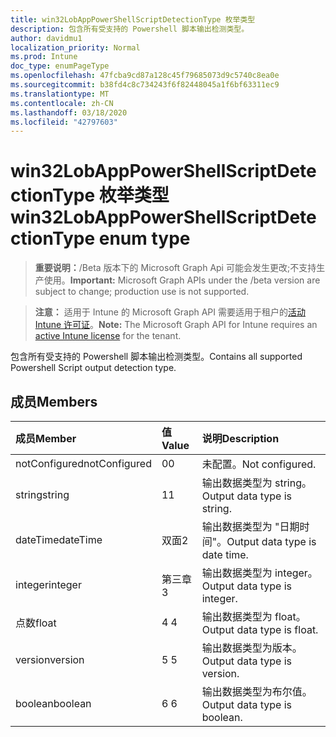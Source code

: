 ```yaml
---
title: win32LobAppPowerShellScriptDetectionType 枚举类型
description: 包含所有受支持的 Powershell 脚本输出检测类型。
author: davidmu1
localization_priority: Normal
ms.prod: Intune
doc_type: enumPageType
ms.openlocfilehash: 47fcba9cd87a128c45f79685073d9c5740c8ea0e
ms.sourcegitcommit: b38fd4c8c734243f6f82448045a1f6bf63311ec9
ms.translationtype: MT
ms.contentlocale: zh-CN
ms.lasthandoff: 03/18/2020
ms.locfileid: "42797603"
---
```

# <a name="win32lobapppowershellscriptdetectiontype-enum-type"></a><span data-ttu-id="f75c6-103">win32LobAppPowerShellScriptDetectionType 枚举类型</span><span class="sxs-lookup"><span data-stu-id="f75c6-103">win32LobAppPowerShellScriptDetectionType enum type</span></span>

> <span data-ttu-id="f75c6-104">**重要说明：**/Beta 版本下的 Microsoft Graph Api 可能会发生更改;不支持生产使用。</span><span class="sxs-lookup"><span data-stu-id="f75c6-104">**Important:** Microsoft Graph APIs under the /beta version are subject to change; production use is not supported.</span></span>

> <span data-ttu-id="f75c6-105">**注意：** 适用于 Intune 的 Microsoft Graph API 需要适用于租户的[活动 Intune 许可证](https://go.microsoft.com/fwlink/?linkid=839381)。</span><span class="sxs-lookup"><span data-stu-id="f75c6-105">**Note:** The Microsoft Graph API for Intune requires an [active Intune license](https://go.microsoft.com/fwlink/?linkid=839381) for the tenant.</span></span>

<span data-ttu-id="f75c6-106">包含所有受支持的 Powershell 脚本输出检测类型。</span><span class="sxs-lookup"><span data-stu-id="f75c6-106">Contains all supported Powershell Script output detection type.</span></span>

## <a name="members"></a><span data-ttu-id="f75c6-107">成员</span><span class="sxs-lookup"><span data-stu-id="f75c6-107">Members</span></span>
|<span data-ttu-id="f75c6-108">成员</span><span class="sxs-lookup"><span data-stu-id="f75c6-108">Member</span></span>|<span data-ttu-id="f75c6-109">值</span><span class="sxs-lookup"><span data-stu-id="f75c6-109">Value</span></span>|<span data-ttu-id="f75c6-110">说明</span><span class="sxs-lookup"><span data-stu-id="f75c6-110">Description</span></span>|
|:---|:---|:---|
|<span data-ttu-id="f75c6-111">notConfigured</span><span class="sxs-lookup"><span data-stu-id="f75c6-111">notConfigured</span></span>|<span data-ttu-id="f75c6-112">0</span><span class="sxs-lookup"><span data-stu-id="f75c6-112">0</span></span>|<span data-ttu-id="f75c6-113">未配置。</span><span class="sxs-lookup"><span data-stu-id="f75c6-113">Not configured.</span></span>|
|<span data-ttu-id="f75c6-114">string</span><span class="sxs-lookup"><span data-stu-id="f75c6-114">string</span></span>|<span data-ttu-id="f75c6-115">1</span><span class="sxs-lookup"><span data-stu-id="f75c6-115">1</span></span>|<span data-ttu-id="f75c6-116">输出数据类型为 string。</span><span class="sxs-lookup"><span data-stu-id="f75c6-116">Output data type is string.</span></span>|
|<span data-ttu-id="f75c6-117">dateTime</span><span class="sxs-lookup"><span data-stu-id="f75c6-117">dateTime</span></span>|<span data-ttu-id="f75c6-118">双面</span><span class="sxs-lookup"><span data-stu-id="f75c6-118">2</span></span>|<span data-ttu-id="f75c6-119">输出数据类型为 "日期时间"。</span><span class="sxs-lookup"><span data-stu-id="f75c6-119">Output data type is date time.</span></span>|
|<span data-ttu-id="f75c6-120">integer</span><span class="sxs-lookup"><span data-stu-id="f75c6-120">integer</span></span>|<span data-ttu-id="f75c6-121">第三章</span><span class="sxs-lookup"><span data-stu-id="f75c6-121">3</span></span>|<span data-ttu-id="f75c6-122">输出数据类型为 integer。</span><span class="sxs-lookup"><span data-stu-id="f75c6-122">Output data type is integer.</span></span>|
|<span data-ttu-id="f75c6-123">点数</span><span class="sxs-lookup"><span data-stu-id="f75c6-123">float</span></span>|<span data-ttu-id="f75c6-124">4 </span><span class="sxs-lookup"><span data-stu-id="f75c6-124">4</span></span>|<span data-ttu-id="f75c6-125">输出数据类型为 float。</span><span class="sxs-lookup"><span data-stu-id="f75c6-125">Output data type is float.</span></span>|
|<span data-ttu-id="f75c6-126">version</span><span class="sxs-lookup"><span data-stu-id="f75c6-126">version</span></span>|<span data-ttu-id="f75c6-127">5 </span><span class="sxs-lookup"><span data-stu-id="f75c6-127">5</span></span>|<span data-ttu-id="f75c6-128">输出数据类型为版本。</span><span class="sxs-lookup"><span data-stu-id="f75c6-128">Output data type is version.</span></span>|
|<span data-ttu-id="f75c6-129">boolean</span><span class="sxs-lookup"><span data-stu-id="f75c6-129">boolean</span></span>|<span data-ttu-id="f75c6-130">6 </span><span class="sxs-lookup"><span data-stu-id="f75c6-130">6</span></span>|<span data-ttu-id="f75c6-131">输出数据类型为布尔值。</span><span class="sxs-lookup"><span data-stu-id="f75c6-131">Output data type is boolean.</span></span>|



